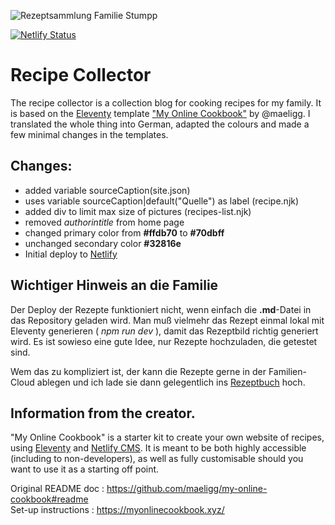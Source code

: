 ![Rezeptsammlung Familie Stumpp](github-readme.png)

[![Netlify Status](https://api.netlify.com/api/v1/badges/85a94c4b-0517-41ae-aee6-a03e8c1e0618/deploy-status)](https://app.netlify.com/sites/rezepte-stumpp-name/deploys)

# Recipe Collector

The recipe collector is a collection blog for cooking recipes for my family. It is based on the [Eleventy](https://11ty.io) template ["My Online Cookbook"](https://github.com/maeligg/my-online-cookbook) by @maeligg. I translated the whole thing into German, adapted the colours and made a few minimal changes in the templates.

## Changes:
  * added variable sourceCaption(site.json)
  * uses variable sourceCaption|default("Quelle") as label (recipe.njk)
  * added div to limit max size of pictures (recipes-list.njk)
  * removed *authorintitle* from home page 
  * changed primary color from **#ffdb70** to **#70dbff**
  * unchanged secondary color  **#32816e**
  * Initial deploy to [Netlify](https://app.netlify.com/start/deploy?repository=https://github.com/m-e-st/recipe-collector&stack=cms)

## Wichtiger Hinweis an die Familie

Der Deploy der Rezepte funktioniert nicht, wenn einfach die **.md**-Datei in das Repository geladen wird. Man muß vielmehr das Rezept einmal lokal mit Eleventy generieren ( *npm run dev* ), damit das Rezeptbild richtig generiert wird. Es ist sowieso eine gute Idee, nur Rezepte hochzuladen, die getestet sind.

Wem das zu kompliziert ist, der kann die Rezepte gerne in der Familien-Cloud ablegen und ich lade sie dann gelegentlich ins [Rezeptbuch](https://rezepte.stumpp.name) hoch.

## Information from the creator.

"My Online Cookbook" is a starter kit to create your own website of recipes, using [Eleventy](https://11ty.io) and [Netlify CMS](https://www.netlifycms.org/). It is meant to be both highly accessible (including to non-developers), as well as fully customisable should you want to use it as a starting off point.

Original README doc : <https://github.com/maeligg/my-online-cookbook#readme>  
Set-up instructions : <https://myonlinecookbook.xyz/>

